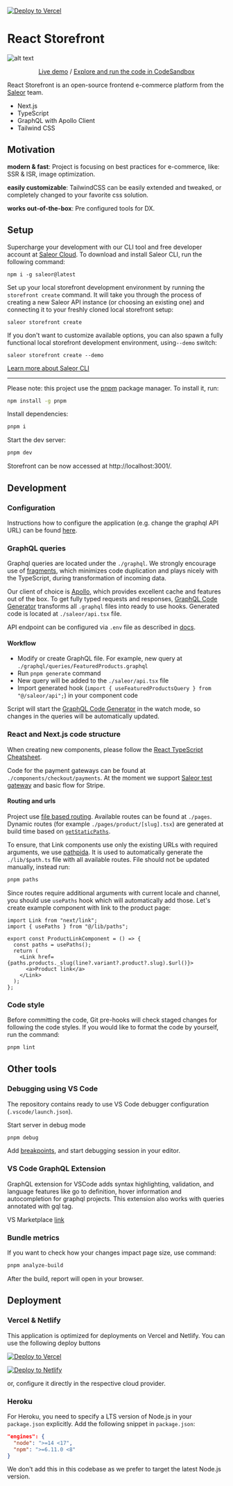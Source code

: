 [![Deploy to Vercel](https://vercel.com/button)](https://vercel.com/new/clone?repository-url=https%3A%2F%2Fgithub.com%2Fsaleor%2Freact-storefront&project-name=my-react-storefront&repo-name=my-react-storefront)

# React Storefront

![alt text](https://og-image.vercel.app/React%20Storefront.png?theme=light&md=1&fontSize=100px&images=https%3A%2F%2Fassets.vercel.com%2Fimage%2Fupload%2Ffront%2Fassets%2Fdesign%2Fvercel-triangle-black.svg&images=https%3A%2F%2Fsaleor.io%2Fstatic%2Flogo-ad1b99aa7c6f5acf58a61640af760cfd.svg)

<p align="center">
  <a href="https://reactstorefront.vercel.app">Live demo</a> / <a href="https://githubbox.com/saleor/react-storefront">Explore and run the code in CodeSandbox</a>
</p>

React Storefront is an open-source frontend e-commerce platform from the [Saleor](https://saleor.io) team.

- Next.js
- TypeScript
- GraphQL with Apollo Client
- Tailwind CSS

## Motivation

**modern & fast**:
Project is focusing on best practices for e-commerce, like: SSR & ISR, image optimization.

**easily customizable**:
TailwindCSS can be easily extended and tweaked, or completely changed to your favorite css solution.

**works out-of-the-box**:
Pre configured tools for DX.

## Setup

Supercharge your development with our CLI tool and free developer account at [Saleor Cloud](https://cloud.saleor.io/). To download and install Saleor CLI, run the following command:
```
npm i -g saleor@latest 
```

Set up your local storefront development environment by running the `storefront create` command. It will take you through the process of creating a new Saleor API instance (or choosing an existing one) and connecting it to your freshly cloned local storefront setup:

```
saleor storefront create
```

If you don't want to customize available options, you can also spawn a fully functional local storefront development environment, using`--demo` switch:

```
saleor storefront create --demo
```


[Learn more about Saleor CLI](https://docs.saleor.io/docs/3.x/cli)


---

Please note: this project use the [pnpm](https://pnpm.io/) package manager. To install it, run:

```bash
npm install -g pnpm
```

Install dependencies:

```bash
pnpm i
```

Start the dev server:

```bash
pnpm dev
```

Storefront can be now accessed at http://localhost:3001/.

## Development

### Configuration

Instructions how to configure the application (e.g. change the graphql API URL) can be found [here](docs/configuration.md).

### GraphQL queries

Graphql queries are located under the `./graphql`. We strongly encourage use of [fragments](https://graphql.org/learn/queries/#fragments), which minimizes code duplication and plays nicely with the TypeScript, during transformation of incoming data.

Our client of choice is [Apollo](https://www.apollographql.com/docs/react/), which provides excellent cache and features out of the box. To get fully typed requests and responses, [GraphQL Code Generator](https://www.graphql-code-generator.com/) transforms all `.graphql` files into ready to use hooks. Generated code is located at `./saleor/api.tsx` file.

API endpoint can be configured via `.env` file as described in [docs](docs/configuration.md).

#### Workflow

- Modify or create GraphQL file. For example, new query at `./graphql/queries/FeaturedProducts.graphql`
- Run `pnpm generate` command
- New query will be added to the `./saleor/api.tsx` file
- Import generated hook (`import { useFeaturedProductsQuery } from "@/saleor/api";`) in your component code

Script will start the [GraphQL Code Generator](https://www.graphql-code-generator.com/) in the watch mode, so changes in the queries will be automatically updated.

### React and Next.js code structure

When creating new components, please follow the [React TypeScript Cheatsheet](https://react-typescript-cheatsheet.netlify.app/docs/basic/getting-started/function_components/).

Code for the payment gateways can be found at `./components/checkout/payments`. At the moment we support [Saleor test gateway](https://docs.saleor.io/docs/3.0/developer/available-plugins/dummy-credit-card) and basic flow for Stripe.

#### Routing and urls

Project use [file based routing](https://nextjs.org/docs/routing/introduction). Available routes can be found at `./pages`. Dynamic routes (for example `./pages/product/[slug].tsx`) are generated at build time based on [`getStaticPaths`](https://nextjs.org/docs/basic-features/data-fetching#getstaticpaths-static-generation).

To ensure, that Link components use only the existing URLs with required arguments, we use [pathpida](https://github.com/aspida/pathpida). It is used to automatically generate the `./lib/$path.ts` file with all available routes. File should not be updated manually, instead run:

```bash
pnpm paths
```

Since routes require additional arguments with current locale and channel, you should use `usePaths` hook which will automatically add those. Let's create example component with link to the product page:

```tsx
import Link from "next/link";
import { usePaths } from "@/lib/paths";

export const ProductLinkComponent = () => {
  const paths = usePaths();
  return (
    <Link href={paths.products._slug(line?.variant?.product?.slug).$url()}>
      <a>Product link</a>
    </Link>
  );
};
```

### Code style

Before committing the code, Git pre-hooks will check staged changes for following the code styles. If you would like to format the code by yourself, run the command:

```bash
pnpm lint
```

## Other tools

### Debugging using VS Code

The repository contains ready to use VS Code debugger configuration (`.vscode/launch.json`).

Start server in debug mode

```bash
pnpm debug
```

Add [breakpoints](https://code.visualstudio.com/docs/editor/debugging#_breakpoints), and start debugging session in your editor.

### VS Code GraphQL Extension

GraphQL extension for VSCode adds syntax highlighting, validation, and language features like go to definition, hover information and autocompletion for graphql projects. This extension also works with queries annotated with gql tag.

VS Marketplace [link](https://marketplace.visualstudio.com/items?itemName=GraphQL.vscode-graphql)

### Bundle metrics

If you want to check how your changes impact page size, use command:

```bash
pnpm analyze-build
```

After the build, report will open in your browser.

## Deployment

### Vercel & Netlify

This application is optimized for deployments on Vercel and Netlify. You can use the following deploy buttons

[![Deploy to Vercel](https://vercel.com/button)](https://vercel.com/new/clone?repository-url=https%3A%2F%2Fgithub.com%2Fsaleor%2Freact-storefront&project-name=my-react-storefront&repo-name=my-react-storefront)

[![Deploy to Netlify](https://www.netlify.com/img/deploy/button.svg)](https://app.netlify.com/start/deploy?repository=https://github.com/saleor/react-storefront)

or, configure it directly in the respective cloud provider.

### Heroku

For Heroku, you need to specify a LTS version of Node.js in your `package.json` explicitly. Add the following snippet in `package.json`:

```json
"engines": {
  "node": ">=14 <17",
  "npm": ">=6.11.0 <8"
}
```

We don't add this in this codebase as we prefer to target the latest Node.js version.
